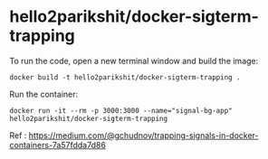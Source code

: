 # hello2parikshit/docker-sigterm-trapping

To run the code, open a new terminal window and build the image:

    docker build -t hello2parikshit/docker-sigterm-trapping .

Run the container:

    docker run -it --rm -p 3000:3000 --name="signal-bg-app" hello2parikshit/docker-sigterm-trapping 


Ref : https://medium.com/@gchudnov/trapping-signals-in-docker-containers-7a57fdda7d86
